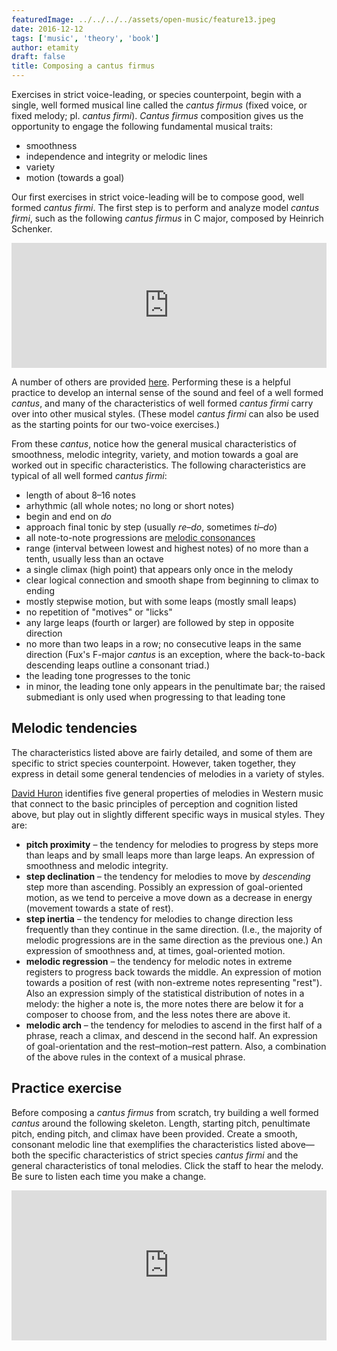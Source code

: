 ```yaml
---
featuredImage: ../../../../assets/open-music/feature13.jpeg
date: 2016-12-12
tags: ['music', 'theory', 'book']
author: etamity
draft: false
title: Composing a cantus firmus
---
```


Exercises in strict voice-leading, or species counterpoint, begin with a single, well formed musical line called the *cantus firmus* (fixed voice, or fixed melody; pl. *cantus firmi*). *Cantus firmus* composition gives us the opportunity to engage the following fundamental musical traits:

- smoothness  
- independence and integrity or melodic lines  
- variety  
- motion (towards a goal)

Our first exercises in strict voice-leading will be to compose good, well formed *cantus firmi*. The first step is to perform and analyze model *cantus firmi*, such as the following *cantus firmus* in C major, composed by Heinrich Schenker.

<iframe src="https://trinket.io/embed/music/da93d4d902" width="100%" height="200" frameborder="0" marginwidth="0" marginheight="0" allowfullscreen></iframe><br/>

A number of others are provided [here][CFs]. Performing these is a helpful practice to develop an internal sense of the sound and feel of a well formed *cantus*, and many of the characteristics of well formed *cantus firmi* carry over into other musical styles. (These model *cantus firmi* can also be used as the starting points for our two-voice exercises.)

From these *cantus*, notice how the general musical characteristics of smoothness, melodic integrity, variety, and motion towards a goal are worked out in specific characteristics. The following characteristics are typical of all well formed *cantus firmi*:

- length of about 8–16 notes  
- arhythmic (all whole notes; no long or short notes)  
- begin and end on *do*  
- approach final tonic by step (usually *re*–*do*, sometimes *ti*–*do*)  
- all note-to-note progressions are [melodic consonances](../intervals/)  
- range (interval between lowest and highest notes) of no more than a tenth, usually less than an octave  
- a single climax (high point) that appears only once in the melody  
- clear logical connection and smooth shape from beginning to climax to ending  
- mostly stepwise motion, but with some leaps (mostly small leaps)  
- no repetition of "motives" or "licks"  
- any large leaps (fourth or larger) are followed by step in opposite direction  
- no more than two leaps in a row; no consecutive leaps in the same direction (Fux's F-major *cantus* is an exception, where the back-to-back descending leaps outline a consonant triad.)  
- the leading tone progresses to the tonic  
- in minor, the leading tone only appears in the penultimate bar; the raised submediant is only used when progressing to that leading tone

## Melodic tendencies

The characteristics listed above are fairly detailed, and some of them are specific to strict species counterpoint. However, taken together, they express in detail some general tendencies of melodies in a variety of styles.

[David Huron](https://openlibrary.org/works/OL5851060W/Sweet_Anticipation) identifies five general properties of melodies in Western music that connect to the basic principles of perception and cognition listed above, but play out in slightly different specific ways in musical styles. They are:

- **pitch proximity** – the tendency for melodies to progress by steps more than leaps and by small leaps more than large leaps. An expression of smoothness and melodic integrity.  
- **step declination** – the tendency for melodies to move by *descending* step more than ascending. Possibly an expression of goal-oriented motion, as we tend to perceive a move down as a decrease in energy (movement towards a state of rest).  
- **step inertia** – the tendency for melodies to change direction less frequently than they continue in the same direction. (I.e., the majority of melodic progressions are in the same direction as the previous one.) An expression of smoothness and, at times, goal-oriented motion.  
- **melodic regression** – the tendency for melodic notes in extreme registers to progress back towards the middle. An expression of motion towards a position of rest (with non-extreme notes representing "rest"). Also an expression simply of the statistical distribution of notes in a melody: the higher a note is, the more notes there are below it for a composer to choose from, and the less notes there are above it.  
- **melodic arch** – the tendency for melodies to ascend in the first half of a phrase, reach a climax, and descend in the second half. An expression of goal-orientation and the rest–motion–rest pattern. Also, a combination of the above rules in the context of a musical phrase.

## Practice exercise 

Before composing a *cantus firmus* from scratch, try building a well formed *cantus* around the following skeleton. Length, starting pitch, penultimate pitch, ending pitch, and climax have been provided. Create a smooth, consonant melodic line that exemplifies the characteristics listed above—both the specific characteristics of strict species *cantus firmi* and the general characteristics of tonal melodies. Click the staff to hear the melody. Be sure to listen each time you make a change.

<iframe class="trinket" src="https://trinket.io/embed/music/2df65adf8b" width="100%" height="240" frameborder="0" marginwidth="0" marginheight="0" allowfullscreen></iframe><br/>

[CFs]: /Graphics/counterpoint/cantusFirmi.pdf